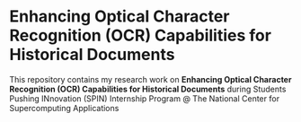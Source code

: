 # Enhancing Optical Character Recognition (OCR) Capabilities for Historical Documents

This repository contains my research work on **Enhancing Optical Character Recognition (OCR) Capabilities for Historical Documents** during Students Pushing INnovation (SPIN) Internship Program @ The National Center for Supercomputing Applications
